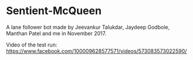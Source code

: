 # Sentient-McQueen
A lane follower bot made by Jeevankur Talukdar, Jaydeep Godbole, Manthan Patel and me in November 2017.

Video of the test run: https://www.facebook.com/100009628577571/videos/573083573022590/
